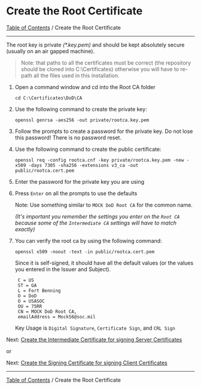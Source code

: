 # Create the Root Certificate

[Table of Contents](../../README.md#table-of-contents) / Create the Root Certificate

------------------------------------------------------------------

The root key is private *(\*.key.pem)* and should be kept absolutely secure (usually on an air gapped machine).

> Note: that paths to all the certificates must be correct (the repository should be cloned into C:\Certificates) otherwise you will have to re-path all the files used in this installation.

1. Open a command window and cd into the Root CA folder

       cd C:\Certificates\DoD\CA

2. Use the following command to create the private key:

       openssl genrsa -aes256 -out private/rootca.key.pem

3. Follow the prompts to create a password for the private key.  Do not lose this password!  There is no password reset.

4. Use the following command to create the public certificate:

       openssl req -config rootca.cnf -key private/rootca.key.pem -new -x509 -days 7305 -sha256 -extensions v3_ca -out public/rootca.cert.pem

5. Enter the password for the private key you are using

6. Press `Enter` on all the prompts to use the defaults

   Note: Use something similar to `MOCK DoD Root CA` for the common name.

   *(It's important you remember the settings you enter on the `Root CA` because some of the `Intermediate CA` settings will have to match exactly)*

7. You can verify the root ca by using the following command:

       openssl x509 -noout -text -in public/rootca.cert.pem

    Since it is self-signed, it should have all the default values (or the values you entered in the Issuer and Subject).

        C = US
        ST = GA
        L = Fort Benning
        O = DoD
        O = USASOC
        OU = 75RR
        CN = MOCK DoD Root CA,
        emailAddress = MockS6@soc.mil

    Key Usage is `Digital Signature`, `Certificate Sign`, and `CRL Sign`

Next: [Create the Intermediate Certificate for signing Server Certificates](Intermediate/README.md)

or

Next: [Create the Signing Certificate for signing Client Certificates](Signing/README.md)

------------------------------------------------------------------
[Table of Contents](../../README.md#table-of-contents) / Create the Root Certificate